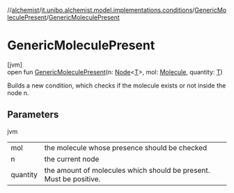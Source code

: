 //[alchemist](../../../index.md)/[it.unibo.alchemist.model.implementations.conditions](../index.md)/[GenericMoleculePresent](index.md)/[GenericMoleculePresent](-generic-molecule-present.md)

# GenericMoleculePresent

[jvm]\
open fun [GenericMoleculePresent](-generic-molecule-present.md)(n: [Node](../../it.unibo.alchemist.model.interfaces/-node/index.md)<[T](../../it.unibo.alchemist.model.implementations.environments/-limited-continuos2-d/index.md)>, mol: [Molecule](../../it.unibo.alchemist.model.interfaces/-molecule/index.md), quantity: [T](../../it.unibo.alchemist.model.implementations.environments/-limited-continuos2-d/index.md))

Builds a new condition, which checks if the molecule exists or not inside the node n.

## Parameters

jvm

| | |
|---|---|
| mol | the molecule whose presence should be checked |
| n | the current node |
| quantity | the amount of molecules which should be present. Must be positive. |
